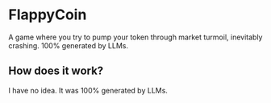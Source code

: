 # FlappyCoin

A game where you try to pump your token through market turmoil, inevitably crashing. 100% generated by LLMs.

## How does it work?

I have no idea. It was 100% generated by LLMs.
